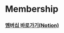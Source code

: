 # Membership

### [멤버십 바로가기(Notion)](https://www.notion.so/ludium/Membership-8a5d91f6823941b2a36f72262af4dcbe)
